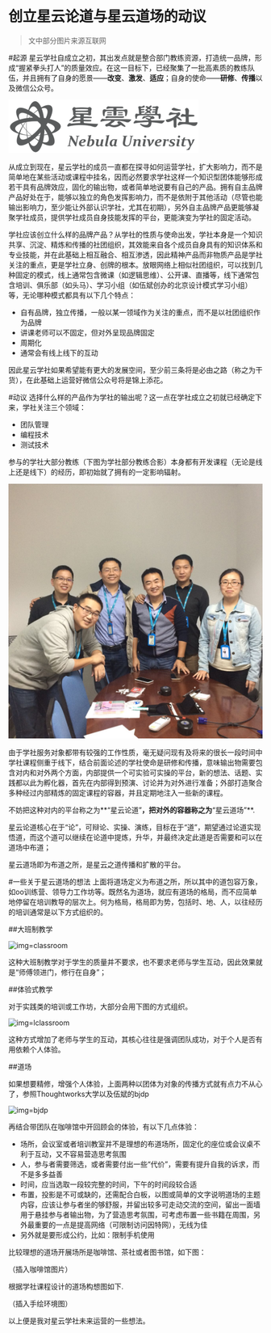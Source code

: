 创立星云论道与星云道场的动议
=========================

>文中部分图片来源互联网

#起源
星云学社自成立之初，其出发点就是整合部门教练资源，打造统一品牌，形成“握紧拳头打人”的质量效应。在这一目标下，已经聚集了一批高素质的教练队伍，并且拥有了自身的愿景——**改变**、**激发**、**适应**；自身的使命——**研修**、**传播**以及微信公众号。

![img=nebula](https://github.com/hxfirefox/blog/blob/master/record/nebula%20university%20logo_s.png)

从成立到现在，星云学社的成员一直都在探寻如何运营学社，扩大影响力，而不是简单地在某些活动或课程中挂名，因而必然要求学社这样一个知识型团体能够形成若干具有品牌效应，固化的输出物，或者简单地说要有自己的产品。拥有自主品牌产品好处在于，能够以独立的角色发挥影响力，而不是依附于其他活动（尽管也能输出影响力，至少能让外部认识学社，尤其在初期），另外自主品牌产品更能够凝聚学社成员，提供学社成员自身技能发挥的平台，更能演变为学社的固定活动。

学社应该创立什么样的品牌产品？从学社的性质与使命出发，学社本身是一个知识共享、沉淀、精炼和传播的社团组织，其效能来自各个成员自身具有的知识体系和专业技能，并在此基础上相互融合、相互渗透，因此精神产品而非物质产品是学社关注的重点，更是学社立身、创牌的根本。放眼网络上相似社团组织，可以找到几种固定的模式，线上通常包含微课（如逻辑思维）、公开课、直播等，线下通常包含培训、俱乐部（如头马）、学习小组（如伍斌创办的北京设计模式学习小组）等，无论哪种模式都具有以下几个特点：

- 自有品牌，独立传播，一般以某一领域作为关注的重点，而不是以社团组织作为品牌
- 讲课老师可以不固定，但对外呈现品牌固定
- 周期化
- 通常会有线上线下的互动

因此星云学社如果希望能有更大的发展空间，至少前三条将是必由之路（称之为干货），在此基础上运营好微信公众号将是锦上添花。

#动议
选择什么样的产品作为学社的输出呢？这一点在学社成立之初就已经确定下来，学社关注三个领域：

- 团队管理
- 编程技术
- 测试技术

参与的学社大部分教练（下图为学社部分教练合影）本身都有开发课程（无论是线上还是线下）的经历，即初始就了拥有的一定影响辐射。

![img=coach](https://github.com/hxfirefox/blog/blob/master/record/1615175139.jpg)

由于学社服务对象都带有较强的工作性质，毫无疑问现有及将来的很长一段时间中学社课程侧重于线下，结合前面论述的学社使命是研修和传播，意味输出物需要包含对内和对外两个方面，内部提供一个可实验可实操的平台，新的想法、话题、实践都以此为孵化器，首先在内部得到预演、讨论并为对外进行准备；外部打造聚合多种经过内部精炼的固定课程的容器，并且定期地注入一些新的课程。

不妨把这种对内的平台称之为**“星云论道”**，把对外的容器称之为**“星云道场”**.

星云论道核心在于“论”，可辩论、实操、演练，目标在于“道”，期望通过论道实现悟道，而这个道可以继续在论道中提炼，升华，并最终决定此道是否需要和可以在道场中布道；

星云道场即为布道之所，是星云之道传播和扩散的平台。

#一些关于星云道场的想法
上面将道场定义为布道之所，所以其中的道包容万象，如oo训练营、领导力工作坊等。既然名为道场，就应有道场的格局，而不应简单地停留在培训教导的层次上。何为格局，格局即为势，包括时、地、人，以往经历的培训通常是以下方式组织的。

##大班制教学

![img=classroom](http://www.syyirui.com/upfile/isClass/pic/20151129101305-31867800187319516_thumb.jpg)

这种大班制教学对于学生的质量并不要求，也不要求老师与学生互动，因此效果就是“师傅领进门，修行在自身”；

##体验式教学

对于实践类的培训或工作坊，大部分会用下图的方式组织。

![img=lclassroom](http://i2.sinaimg.cn/edu/2013/0724/U3844P42DT20130724104244.jpg)

这种方式增加了老师与学生的互动，其核心往往是强调团队成功，对于个人是否有用依赖个人体验。

##道场

如果想要精修，增强个人体验，上面两种以团体为对象的传播方式就有点力不从心了，参照Thoughtworks大学以及伍斌的bjdp

![img=bjdp](http://nebula.wsimg.com/b885017fc627d1988350ec8cc0949388?AccessKeyId=7D82E6433833FE8AF8AE&disposition=0&alloworigin=1)

再结合带团队在咖啡馆中开回顾会的体验，有以下几点体验：

- 场所，会议室或者培训教室并不是理想的布道场所，固定化的座位或会议桌不利于互动，又不容易营造思考氛围
- 人，参与者需要筛选，或者需要付出一些“代价”，需要有提升自我的诉求，而不是多多益善
- 时间，应当选取一段较完整的时间，下午的时间段较合适
- 布置，投影是不可或缺的，还需配合白板，以图或简单的文字说明道场的主题内容，应该让参与者坐的够舒服，并留出较多可走动交流的空间，留出一面墙用于悬挂参与者输出物，为了营造思考氛围，可考虑布置一些书籍在周围，另外最重要的一点是提高网络（可限制访问因特网），无线为佳
- 另外就是要形成公约，比如：限制手机使用

比较理想的道场开展场所是咖啡馆、茶社或者图书馆，如下图：

（插入咖啡馆图片）

根据学社课程设计的道场构想图如下.

（插入手绘环境图）

以上便是我对星云学社未来运营的一些想法。
